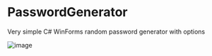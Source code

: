 # PasswordGenerator
Very simple C# WinForms random password generator with options
  
  
  ![image](https://github.com/jlombari/PasswordGenerator/assets/132482155/90d2070e-2839-4d23-af5c-4d48a87a9ca7)
